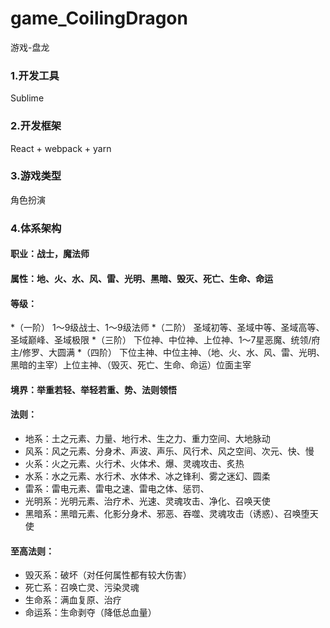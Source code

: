 # game_CoilingDragon
游戏-盘龙

### 1.开发工具

Sublime

### 2.开发框架

React + webpack + yarn

### 3.游戏类型

角色扮演

### 4.体系架构

#### 职业：战士，魔法师

#### 属性：地、火、水、风、雷、光明、黑暗、毁灭、死亡、生命、命运

#### 等级： 
*（一阶） 1〜9级战士、1〜9级法师 
*（二阶） 圣域初等、圣域中等、圣域高等、圣域巅峰、圣域极限 
*（三阶） 下位神、中位神、上位神、1〜7星恶魔、统领/府主/修罗、大圆满 
*（四阶） 下位主神、中位主神、（地、火、水、风、雷、光明、黑暗的主宰）上位主神、（毁灭、死亡、生命、命运）位面主宰

#### 境界：举重若轻、举轻若重、势、法则领悟

#### 法则：
* 地系：土之元素、力量、地行术、生之力、重力空间、大地脉动 
* 风系：风之元素、分身术、声波、声乐、风行术、风之空间、次元、快、慢 
* 火系：火之元素、火行术、火体术、爆、灵魂攻击、炙热 
* 水系：水之元素、水行术、水体术、冰之锋利、雾之迷幻、圆柔 
* 雷系：雷电元素、雷电之速、雷电之体、惩罚、 
* 光明系：光明元素、治疗术、光速、灵魂攻击、净化、召唤天使 
* 黑暗系：黑暗元素、化影分身术、邪恶、吞噬、灵魂攻击（诱惑）、召唤堕天使

#### 至高法则： 
* 毁灭系：破坏（对任何属性都有较大伤害） 
* 死亡系：召唤亡灵、污染灵魂 
* 生命系：满血复原、治疗 
* 命运系：生命剥夺（降低总血量）

